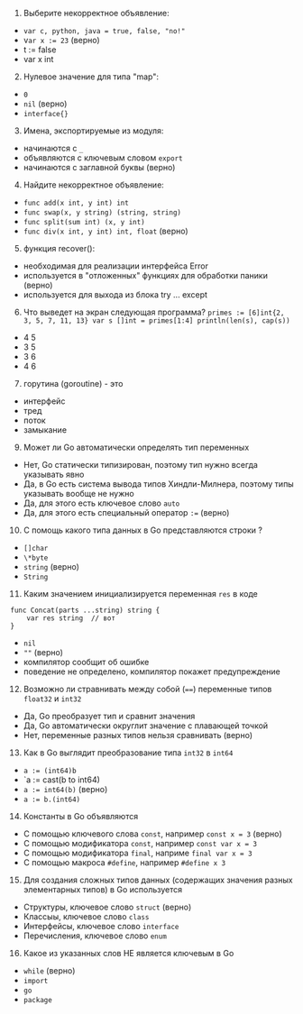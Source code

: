 1. Выберите некорректное объявление:
* `var c, python, java = true, false, "no!"`
* v`ar x := 23` (верно)
* t := false
* var x int

2. Нулевое значение для типа "map":
* `0`
* `nil` (верно)
* `interface{}`

3. Имена, экспортируемые из модуля:
* начинаются с `_`
* объявляются с ключевым словом `export`
* начинаются с заглавной буквы (верно)

4. Найдите некорректное объявление:
* `func add(x int, y int) int`
* `func swap(x, y string) (string, string)`
* `func split(sum int) (x, y int)`
* `func div(x int, y int) int, float` (верно)

5. функция recover(): 
* необходимая для реализации интерфейса Error
* используется в "отложенных" функциях для обработки паники (верно)
* используется для выхода из блока try ... except

6. Что выведет на экран следующая программа?
`primes := [6]int{2, 3, 5, 7, 11, 13}
var s []int = primes[1:4]
println(len(s), cap(s))
`
* 4 5
* 3 5
* 3 6
* 4 6

7. горутина (goroutine) - это 
* интерфейс
* тред
* поток
* замыкание

9. Может ли Go автоматически определять тип переменных
* Нет, Go статически типизирован, поэтому тип нужно всегда указывать явно
* Да, в Go есть система вывода типов Хиндли-Милнера, поэтому типы указывать вообще не нужно
* Да, для этого есть ключевое слово `auto`
* Да, для этого есть специальный оператор `:=`   (верно)

10. С помощь какого типа данных в Go представляются строки ?
* `[]char`
* `\*byte`
* `string`   (верно)
* `String`

11. Каким значением инициализируется переменная `res` в коде
```
func Concat(parts ...string) string {
    var res string  // вот 
}
```
* `nil`
* `""`  (верно)
* компилятор сообщит об ошибке
* поведение не определено, компилятор покажет предупреждение

12. Возможно ли стравнивать между собой (`==`) переменные типов `float32` и `int32`
* Да, Go преобразует тип и сравнит значения
* Да, Go автоматически округлит значение с плавающей точкой
* Нет, переменные разных типов нельзя сравнивать  (верно)

13. Как в Go выглядит преобразование типа `int32` в `int64`
* `a := (int64)b`
* `a := cast(b to int64)
* `a := int64(b)`    (верно)
* `a := b.(int64)`

14. Константы в Go объявляются
* С помощью ключевого слова `const`, например `const x = 3`  (верно)
* C помощью модификатора `const`, например `const var x = 3`
* С помощью модификатора `final`, наприме `final var x = 3`
* C помощью макроса `#define`, например `#define x 3`

15. Для создания сложных типов данных (содержащих значения разных элементарных типов) в Go используется
* Структуры, ключевое слово `struct`   (верно)
* Классыы, ключевое слово `class`
* Интерфейсы, ключевое слово `interface`
* Перечисления, ключевое слово `enum`

16. Какое из указанных слов НЕ является ключевым в Go
* `while`   (верно)
* `import`
* `go`
* `package`
